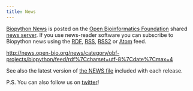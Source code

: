 ```yaml
---
title: News
---
```


[Biopython
News](http://news.open-bio.org/news/category/obf-projects/biopython/) is
posted on the [Open Bioinformatics Foundation](obf:OBF "wikilink")
shared [news server](http://news.open-bio.org/news/). If you use
news-reader software you can subscribe to Biopython news using the
[RDF](http://news.open-bio.org/news/category/obf-projects/biopython/feed/rdf),
[RSS](http://news.open-bio.org/news/category/obf-projects/biopython/feed/rss),
[RSS2](http://news.open-bio.org/news/category/obf-projects/biopython/feed/rss2)
or
[Atom](http://news.open-bio.org/news/category/obf-projects/biopython/feed/atom)
feed.

<rss><http://news.open-bio.org/news/category/obf-projects/biopython/feed/rdf%7Ccharset=utf-8%7Cdate%7Cmax=4></rss>

See also the latest version of [the NEWS
file](http://biopython.open-bio.org/SRC/biopython/NEWS) included with
each release.

P.S. You can also follow us on [twitter](http://twitter.com/biopython)!

